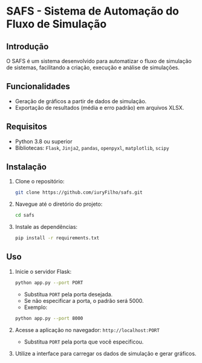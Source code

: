 # SAFS - Sistema de Automação do Fluxo de Simulação

## Introdução

O SAFS é um sistema desenvolvido para automatizar o fluxo de simulação de sistemas, facilitando a criação, execução e análise de simulações.

## Funcionalidades

-   Geração de gráficos a partir de dados de simulação.
-   Exportação de resultados (média e erro padrão) em arquivos XLSX.

## Requisitos

-   Python 3.8 ou superior
-   Bibliotecas: `Flask`, `Jinja2`, `pandas`, `openpyxl`, `matplotlib`, `scipy`

## Instalação

1. Clone o repositório:
    ```bash
    git clone https://github.com/iuryFilho/safs.git
    ```
2. Navegue até o diretório do projeto:
    ```bash
    cd safs
    ```
3. Instale as dependências:
    ```bash
    pip install -r requirements.txt
    ```

## Uso

1. Inicie o servidor Flask:

    ```bash
    python app.py --port PORT
    ```

    - Substitua `PORT` pela porta desejada.
    - Se não especificar a porta, o padrão será 5000.
    - Exemplo:

    ```bash
    python app.py --port 8000
    ```

2. Acesse a aplicação no navegador: `http://localhost:PORT`

    - Substitua `PORT` pela porta que você especificou.

3. Utilize a interface para carregar os dados de simulação e gerar gráficos.

